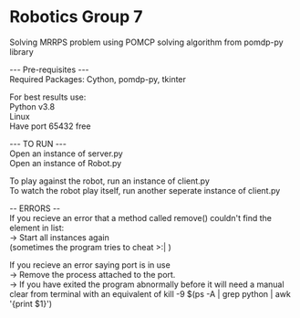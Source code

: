 # Robotics Group 7
Solving MRRPS problem using POMCP solving algorithm from pomdp-py library

--- Pre-requisites ---  
Required Packages: Cython, pomdp-py, tkinter  

For best results use:  
Python v3.8  
Linux  
Have port 65432 free  

--- TO RUN ---  
Open an instance of server.py  
Open an instance of Robot.py  

To play against the robot, run an instance of client.py  
To watch the robot play itself, run another seperate instance of client.py  

-- ERRORS --  
If you recieve an error that a method called remove() couldn't find the element in list:  
-> Start all instances again  
(sometimes the program tries to cheat >:| )  
  
If you recieve an error saying port is in use  
-> Remove the process attached to the port.  
-> If you have exited the program abnormally before it will need a manual clear from terminal with an equivalent of kill -9 $(ps -A | grep python | awk '{print $1}')  
